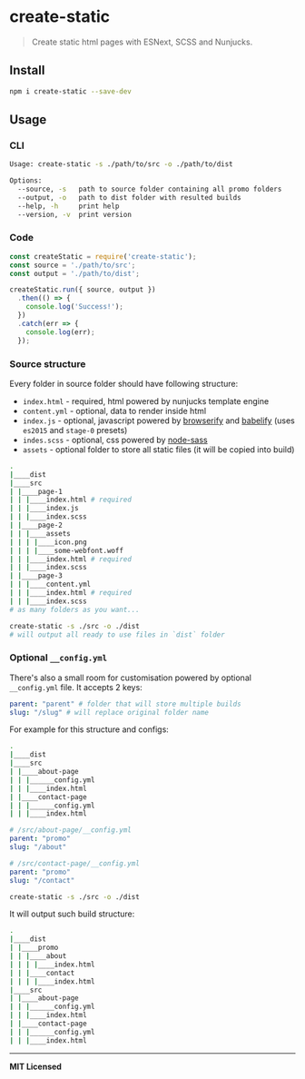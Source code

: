# create-static

> Create static html pages with ESNext, SCSS and Nunjucks.

## Install

```bash
npm i create-static --save-dev
```

## Usage

### CLI

```bash
Usage: create-static -s ./path/to/src -o ./path/to/dist

Options:
  --source, -s   path to source folder containing all promo folders
  --output, -o   path to dist folder with resulted builds
  --help, -h     print help
  --version, -v  print version
```

### Code

```js
const createStatic = require('create-static');
const source = './path/to/src';
const output = './path/to/dist';

createStatic.run({ source, output })
  .then(() => {
    console.log('Success!');
  })
  .catch(err => {
    console.log(err);
  });
```

### Source structure

Every folder in source folder should have following structure:

- `index.html` - required, html powered by nunjucks template engine
- `content.yml` - optional, data to render inside html
- `index.js` - optional, javascript powered by [browserify](https://github.com/browserify/browserify) and [babelify](https://github.com/babel/babelify) (uses `es2015` and `stage-0` presets)
- `indes.scss` - optional, css powered by [node-sass](https://github.com/sass/node-sass)
- `assets` - optional folder to store all static files (it will be copied into build)

```bash
.
|____dist
|____src
| |____page-1
| | |____index.html # required
| | |____index.js
| | |____index.scss
| |____page-2
| | |____assets
| | | |____icon.png
| | | |____some-webfont.woff
| | |____index.html # required
| | |____index.scss
| |____page-3
| | |____content.yml
| | |____index.html # required
| | |____index.scss
# as many folders as you want...
```

```bash
create-static -s ./src -o ./dist
# will output all ready to use files in `dist` folder
```

### Optional `__config.yml`

There's also a small room for customisation powered by optional `__config.yml` file. It accepts 2 keys:

```yaml
parent: "parent" # folder that will store multiple builds
slug: "/slug" # will replace original folder name
```

For example for this structure and configs:

```bash
.
|____dist
|____src
| |____about-page
| | |______config.yml
| | |____index.html
| |____contact-page
| | |______config.yml
| | |____index.html
```

```yaml
# /src/about-page/__config.yml
parent: "promo"
slug: "/about"
```

```yaml
# /src/contact-page/__config.yml
parent: "promo"
slug: "/contact"
```

```bash
create-static -s ./src -o ./dist
```

It will output such build structure:

```bash
.
|____dist
| |____promo
| | |____about
| | | |____index.html
| | |____contact
| | | |____index.html
|____src
| |____about-page
| | |______config.yml
| | |____index.html
| |____contact-page
| | |______config.yml
| | |____index.html
```

---

**MIT Licensed**
